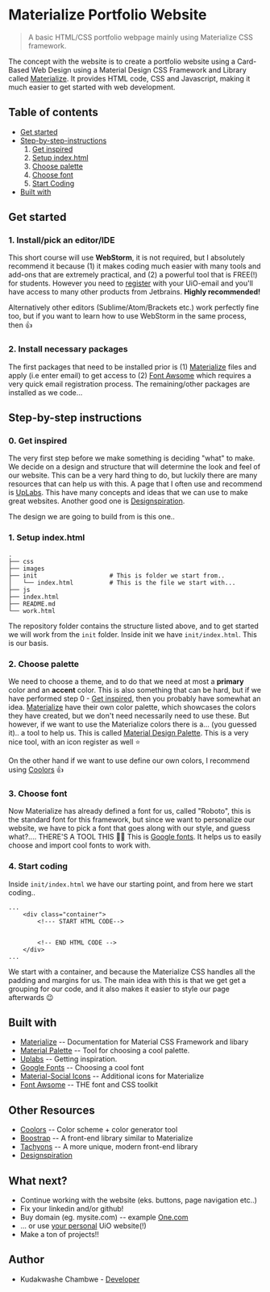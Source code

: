 # Materialize Portfolio Website
> A basic HTML/CSS portfolio webpage mainly using Materialize CSS framework.

The concept with the website is to create a portfolio website using a Card-Based Web Design using a
Material Design CSS Framework and Library called [Materialize](materializecss.com/getting-started.html).
It provides HTML code, CSS and Javascript, making it much easier to get started with web development.


## Table of contents
* [Get started](#get-started)
* [Step-by-step-instructions](#step-by-step-instructions)
    1. [Get inspired](#get-inspired)
    2. [Setup index.html](#setup-index.html)
    3. [Choose palette](#choose-palette)
    4. [Choose font](#choose-font)
    5. [Start Coding](#start-coding)
* [Built with](#built-with)


## Get started

### 1. Install/pick an editor/IDE

This short course will use **WebStorm**, it is not required, but I absolutely recommend it because (1)
it makes coding much easier with many tools and add-ons that are extremely practical, and (2) a powerful
tool that is FREE(!) for students. However you need to [register](https://www.jetbrains.com/student/) with your UiO-email
and you'll have access to many other products from Jetbrains. **Highly recommended!**

Alternatively other editors (Sublime/Atom/Brackets etc.) work perfectly fine too, but if you want to learn how
to use WebStorm in the same process, then :thumbsup:    

### 2. Install necessary packages

The first packages that need to be installed prior is (1) [Materialize](http://materializecss.com/getting-started.html)
files and apply (i.e enter email) to get access to (2) [Font Awsome](http://fontawesome.io) which requires a very quick email
registration process. The remaining/other packages are installed as we code...

## Step-by-step instructions


### 0. Get inspired

The very first step before we make something is deciding "what" to make. We decide on a design
and structure that will determine the look and feel of our website. This can be a very hard thing to
do, but luckily there are many resources that can help us with this. A page that I often use and
recommend is [UpLabs](https://www.uplabs.com). This have many concepts and ideas that we can use to
make great websites. Another good one is [Designspiration](https://www.designspiration.net).

The design we are going to build from is this one..


### 1. Setup index.html

    .
    ├── css
    ├── images
    ├── init                    # This is folder we start from..
    │   └── index.html          # This is the file we start with...
    ├── js
    ├── index.html
    ├── README.md
    └── work.html

The repository folder contains the structure listed above, and to get started we
will work from the `init` folder. Inside init we have `init/index.html`. This is
our basis.

### 2. Choose palette

We need to choose a theme, and to do that we need at most a **primary** color and an **accent** color.
This is also something that can be hard, but if we have performed step 0 - [Get inspired](#get-inspired), then
you probably have somewhat an idea. [Materialize](http://materializecss.com/color.html) have their own color palette, which showcases the
colors they have created, but we don't need necessarily need to use these. But however, if
we want to use the Materialize colors there is a... (you guessed it).. a tool to help us. This is called
[Material Design Palette](https://www.materialpalette.com). This is a very nice tool, with an icon register as well :star:

On the other hand if we want to use define our own colors, I recommend using [Coolors](https://coolors.co) :thumbsup:

### 3. Choose font

Now Materialize has already defined a font for us, called "Roboto", this is the standard font
for this framework, but since we want to personalize our website, we have to pick a font
that goes along with our style, and guess what?.... THERE'S A TOOL THIS :tada::100: This is [Google fonts](https://fonts.google.com).
It helps us to easily choose and import cool fonts to work with.

### 4. Start coding

Inside `init/index.html` we have our starting point, and from here we start coding..

```
...
    <div class="container">
        <!--- START HTML CODE-->


        <!-- END HTML CODE -->
    </div>
...

```

We start with a container, and because the Materialize CSS handles all the padding and margins for us.
The main idea with this is that we get get a grouping for our code, and it also makes
it easier to style our page afterwards :wink:

## Built with

* [Materialize](materializecss.com/getting-started.html) -- Documentation for Material CSS Framework and libary
* [Material Palette](https://www.materialpalette.com) -- Tool for choosing a cool palette.
* [Uplabs](https://www.uplabs.com) -- Getting inspiration.
* [Google Fonts](https://fonts.google.com) -- Choosing a cool font
* [Material-Social Icons](https://terrymooreii.github.io/materialize-social/) -- Additional icons for Materialize
* [Font Awsome](http://fontawesome.io) -- THE font and CSS toolkit


## Other Resources
* [Coolors](https://coolors.co) -- Color scheme + color generator tool
* [Boostrap](http://getbootstrap.com) -- A front-end library similar to Materialize
* [Tachyons](http://tachyons.io) -- A more unique, modern front-end library
* [Designspiration](https://www.designspiration.net)


## What next?

* Continue working with the website (eks. buttons, page navigation etc..)
* Fix your linkedin and/or github!
* Buy domain (eg. mysite.com) -- example [One.com](https://www.one.com/no/domene/kjope-domene)
* ... or use [your personal](http://www.uio.no/tjenester/it/web/personlig-nettside/hjelp/www.html) UiO website(!)
* Make a ton of projects!!

## Author
* Kudakwashe Chambwe - [Developer](https://github.com/kudachambwe)